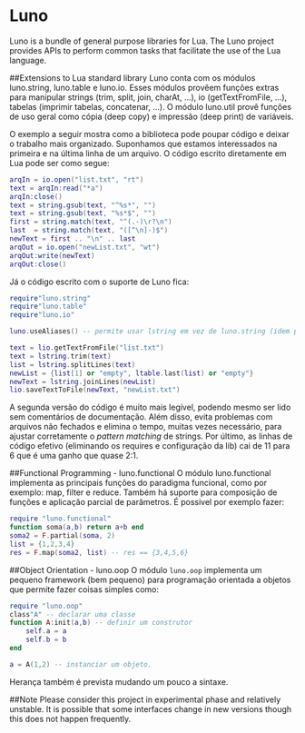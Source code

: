 # Luno
Luno is a bundle of general purpose libraries for Lua.
The Luno project provides APIs to perform common tasks that facilitate the use of the Lua language.


##Extensions to Lua standard library
Luno conta com os módulos luno.string, luno.table e luno.io. Esses módulos provêem funções extras para manipular strings (trim, split, join, charAt, ...), io (getTextFromFile, ...), tabelas (imprimir tabelas, concatenar, ...).
O módulo luno.util provê funções de uso geral como cópia (deep copy)  e impressão (deep print) de variáveis.

O exemplo a seguir mostra como a biblioteca pode poupar código e deixar o trabalho mais organizado. Suponhamos que estamos interessados na primeira e na última linha de um arquivo. O código escrito diretamente em Lua pode ser como segue:
```lua
arqIn = io.open("list.txt", "rt")
text = arqIn:read("*a")
arqIn:close()
text = string.gsub(text, "^%s*", "")
text = string.gsub(text, "%s*$", "")
first = string.match(text, "^(.-)\r?\n")
last  = string.match(text, "([^\n]-)$")
newText = first .. "\n" .. last
arqOut = io.open("newList.txt", "wt")
arqOut:write(newText)
arqOut:close()
```

Já o código escrito com o suporte de Luno fica:
```lua
require"luno.string"
require"luno.table"
require"luno.io"

luno.useAliases() -- permite usar lstring em vez de luno.string (idem para io e table)

text = lio.getTextFromFile("list.txt")
text = lstring.trim(text)
list = lstring.splitLines(text)
newList = {list[1] or "empty", ltable.last(list) or "empty"}
newText = lstring.joinLines(newList)
lio.saveTextToFile(newText, "newList.txt")
```

A segunda versão do código é muito mais legível, podendo mesmo ser lido sem comentários de documentação. Além disso, evita problemas com arquivos não fechados e elimina o tempo, muitas vezes necessário, para ajustar corretamente o _pattern matching_ de strings. Por último, as linhas de código efetivo (eliminando os requires e configuração da lib) cai de 11 para 6 que é uma ganho que quase 2:1.

##Functional Programming - luno.functional
O módulo luno.functional implementa as principais funções do paradigma funcional, como por exemplo: map, filter e reduce. Também há suporte para composição de funções e aplicação parcial de parâmetros. É possivel por exemplo fazer:

```lua
require "luno.functional"
function soma(a,b) return a+b end
soma2 = F.partial(soma, 2)
list = {1,2,3,4}
res = F.map(soma2, list) -- res == {3,4,5,6}
```

##Object Orientation - luno.oop
O módulo `luno.oop` implementa um pequeno framework (bem pequeno) para programação orientada a objetos que permite fazer coisas simples como:
```lua
require "luno.oop"
class"A" -- declarar uma classe
function A:init(a,b) -- definir um construtor
    self.a = a
    self.b = b
end

a = A(1,2) -- instanciar um objeto.
```
Herança também é prevista mudando um pouco a sintaxe.

##Note
Please consider this project in experimental phase and relatively unstable. It is possible that some interfaces change in new versions though this does not happen frequently.
